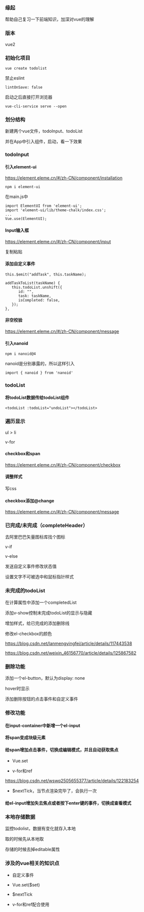 ### 缘起

帮助自己复习一下前端知识，加深对vue的理解

### 版本

vue2

### 初始化项目

```
vue create todolist
```

禁止eslint

```
lintOnSave: false
```

启动之后直接打开浏览器

```
vue-cli-service serve --open
```



### 划分结构

新建两个vue文件，todoInput、todoList

并在App中引入组件，启动，看一下效果

### todoInput

#### 引入element-ui

https://element.eleme.cn/#/zh-CN/component/installation

```
npm i element-ui
```

在main.js中

```
import ElementUI from 'element-ui';
import 'element-ui/lib/theme-chalk/index.css';
...
Vue.use(ElementUI);
```

#### Input输入框

https://element.eleme.cn/#/zh-CN/component/input

复制粘贴

#### 添加自定义事件

```
this.$emit("addTask", this.taskName);
```

```
addTaskToList(taskName) {
   this.todoList.unshift({
      id: "",
      task: taskName,
      isCompleted: false,
   });
},
```

#### 非空校验

https://element.eleme.cn/#/zh-CN/component/message

#### 引入nanoid

```
npm i nanoid@4
```

nanoid是分别暴露的，所以这样引入

```
import { nanoid } from 'nanoid'
```

### todoList

#### 将todoList数据传给todoList组件

```
<todoList :todoList="undoList"></todoList>
```

### 遍历显示

ul > li

v-for

#### checkbox和span

https://element.eleme.cn/#/zh-CN/component/checkbox

#### 调整样式

写css

#### checkbox添加@change

https://element.eleme.cn/#/zh-CN/component/message

### 已完成/未完成（completeHeader）

去阿里巴巴矢量图标库找个图标

v-if

v-else

发送自定义事件修改状态值

设置文字不可被选中和鼠标指针样式

### 未完成的todoList

在计算属性中添加一个completedList

添加v-show控制未完成todoList的显示与隐藏

增加样式，给已完成的添加删除线



修改el-checkbox的颜色

https://blog.csdn.net/lanmengyingfei/article/details/117443538

https://blog.csdn.net/weixin_46156770/article/details/125867582

### 删除功能

添加一个el-button，默认为display: none

hover时显示

添加删除按钮的点击事件和自定义事件

### 修改功能

#### 在input-container中新增一个el-input

#### 将span变成块级元素

#### 给span增加点击事件，切换成编辑模式，并且自动获取焦点

- Vue.set

- v-for和ref

https://blog.csdn.net/wswq2505655377/article/details/122183254

- $nextTick，当节点渲染完毕了，会执行一次

#### 给el-input增加失去焦点或者按下enter键的事件，切换成查看模式

### 本地存储数据

监控todolist，数据有变化就存入本地

取的时候先从本地取

存储的时候去掉editable属性

### 涉及的vue相关的知识点

- 自定义事件

- Vue.set($set)
- $nextTick
- v-for和ref配合使用

